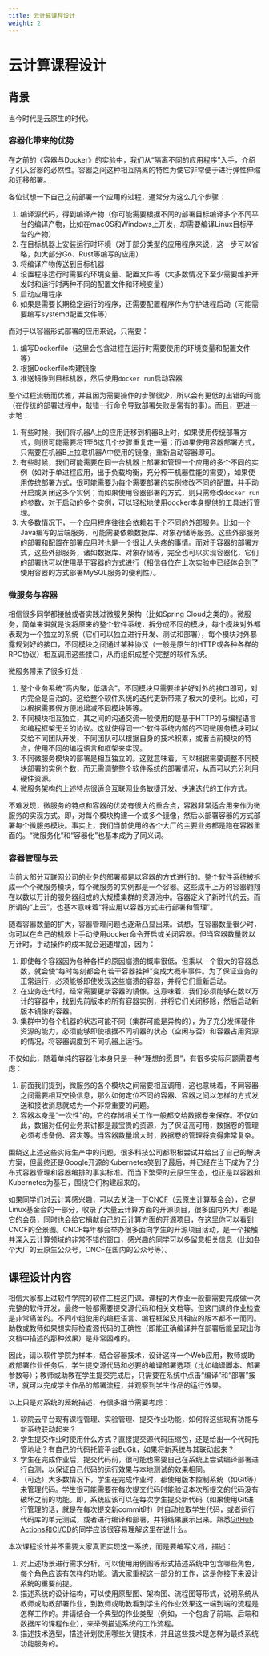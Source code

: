 ```yaml
---
title: 云计算课程设计
weight: 2
---
```


# 云计算课程设计

## 背景

当今时代是云原生的时代。

### 容器化带来的优势

在之前的《容器与Docker》的实验中，我们从“隔离不同的应用程序”入手，介绍了引入容器的必然性。容器之间这种相互隔离的特性为使它非常便于进行弹性伸缩和迁移部署。

各位试想一下自己之前部署一个应用的过程，通常分为这么几个步骤：

1. 编译源代码，得到编译产物（你可能需要根据不同的部署目标编译多个不同平台的编译产物，比如在macOS和Windows上开发，却需要编译Linux目标平台的产物）
2. 在目标机器上安装运行时环境（对于部分类型的应用程序来说，这一步可以省略，如大部分Go、Rust等编写的应用）
3. 将编译产物传送到目标机器
4. 设置程序运行时需要的环境变量、配置文件等（大多数情况下至少需要维护开发时和运行时两种不同的配置文件和环境变量）
5. 启动应用程序
6. 如果是需要长期稳定运行的程序，还需要配置程序作为守护进程启动（可能需要编写systemd配置文件等）

而对于以容器形式部署的应用来说，只需要：

1. 编写Dockerfile（这里会包含进程在运行时需要使用的环境变量和配置文件等）
2. 根据Dockerfile构建镜像
3. 推送镜像到目标机器，然后使用`docker run`启动容器

整个过程流畅而优雅，并且因为需要操作的步骤很少，所以会有更低的出错的可能（在传统的部署过程中，敲错一行命令导致部署失败是常有的事）。而且，更进一步地：

1. 有些时候，我们将机器A上的应用迁移到机器B上时，如果使用传统部署方式，则很可能需要将1至6这几个步骤重复走一遍；而如果使用容器部署方式，只需要在机器B上拉取机器A中使用的镜像，重新启动容器即可。
2. 有些时候，我们可能需要在同一台机器上部署和管理一个应用的多个不同的实例（如对于单进程应用，出于负载均衡，充分榨干机器性能的需要），如果使用传统部署方式，很可能需要为每个需要部署的实例修改不同的配置，并手动开启或关闭这多个实例；而如果使用容器部署的方式，则只需修改`docker run`的参数，对于启动的多个实例，可以轻松地使用docker本身提供的工具进行管理。
3. 大多数情况下，一个应用程序往往会依赖若干个不同的外部服务。比如一个Java编写的后端服务，可能需要依赖数据库、对象存储等服务。这些外部服务的部署和配置在部署应用时也是一个很让人头疼的事情。而对于容器的部署方式，这些外部服务，诸如数据库、对象存储等，完全也可以实现容器化，它们的部署也可以使用基于容器的方式进行（相信各位在上次实验中已经体会到了使用容器的方式部署MySQL服务的便利性）。

### 微服务与容器

相信很多同学都接触或者实践过微服务架构（比如Spring Cloud之类的）。微服务，简单来讲就是说将原来的整个软件系统，拆分成不同的模块，每个模块对外都表现为一个独立的系统（它们可以独立进行开发、测试和部署），每个模块对外暴露规划好的接口，不同模块之间通过某种协议（一般是原生的HTTP或各种各样的RPC协议）相互调用这些接口，从而组织成整个完整的软件系统。

微服务带来了很多好处：

1. 整个业务系统“高内聚，低耦合”。不同模块只需要维护好对外的接口即可，对内完全是自治的。这给整个软件系统的迭代更新带来了极大的便利。比如，可以根据需要很方便地增减不同模块等等。
2. 不同模块相互独立，其之间的沟通交流一般使用的是基于HTTP的与编程语言和编程框架无关的协议。这就使得同一个软件系统内部的不同微服务模块可以交给不同团队开发，不同团队可以根据自身的技术积累，或者当前模块的特点，使用不同的编程语言和框架来实现。
3. 不同微服务模块的部署是相互独立的。这就意味着，可以根据需要调整不同模块部署的实例个数，而无需调整整个软件系统的部署情况，从而可以充分利用硬件资源。
4. 微服务架构的上述特点很适合互联网业务敏捷开发、快速迭代的工作方式。

不难发现，微服务的特点和容器的优势有很大的重合点，容器非常适合用来作为微服务的实现方式。即，对每个模块构建一个或多个镜像，然后以部署容器的方式部署每个微服务模块。事实上，我们当前使用的各个大厂的主要业务都是跑在容器里面的。“微服务化”和“容器化”也基本成为了同义词。

### 容器管理与云

当前大部分互联网公司的业务的部署都是以容器的方式进行的。整个软件系统被拆成一个个微服务模块，每个微服务的实例都是一个容器。这些成千上万的容器翱翔在以数以万计的服务器组成的大规模集群的资源池中。容器定义了新时代的云。而所谓的“上云”，也基本意味着“将应用以容器方式进行部署和管理”。

随着容器数量的扩大，容器管理问题也逐渐凸显出来。试想，在容器数量很少时，你可以在自己的机器上手动使用docker命令开启或关闭容器。但当容器数量数以万计时，手动操作的成本就会迅速增加，因为：

1. 即使每个容器因为各种各样的原因崩溃的概率很低，但乘以一个很大的容器总数，就会使“每时每刻都会有若干容器挂掉”变成大概率事件。为了保证业务的正常运行，必须能够即使发现这些崩溃的容器，并将它们重新启动。
2. 在业务迭代时，经常需要更新容器的镜像。这意味着，我们必须能够在数以万计的容器中，找到先前版本的所有容器实例，并将它们关闭移除，然后启动新版本镜像的容器。
3. 集群中的各个机器的状态可能不同（集群可能是异构的），为了充分发挥硬件资源的能力，必须能够即使根据不同机器的状态（空闲与否）和容器占用资源的情况，将容器调度到不同机器上运行。

不仅如此，随着单纯的容器化本身只是一种“理想的愿景”，有很多实际问题需要考虑：

1. 前面我们提到，微服务的各个模块之间需要相互调用，这也意味着，不同容器之间需要相互交换信息，那么如何定位不同的容器、容器之间以怎样的方式发送和接收消息就成为一个非常重要的问题。
2. 容器本身是“一次性”的，它的存储相关工作一般都交给数据卷来保存。不仅如此，数据对任何业务来讲都是最宝贵的资源，为了保证高可用，数据卷的管理必须考虑备份、容灾等。当容器数量增大时，数据卷的管理将变得非常复杂。

围绕这上述这些实际生产中的问题，很多科技公司都积极尝试并给出了自己的解决方案，但最终还是Google开源的Kubernetes笑到了最后，并已经在当下成为了分布式容器管理和容器编排的事实标准。而当下繁荣的云原生生态，也正是以容器和Kubernetes为基石，围绕它们构建起来的。

如果同学们对云计算感兴趣，可以去关注一下[CNCF](https://www.cncf.io/)（云原生计算基金会），它是Linux基金会的一部分，收录了大量云计算方面的开源项目，很多国内外大厂都是它的会员，同时也会给它捐献自己的云计算方面的开源项目，在[这里](https://landscape.cncf.io/card-mode)你可以看到CNCF的全景图。CNCF每年都会举办很多面向学生的开源项目活动，是一个接触并深入云计算领域的非常不错的窗口，感兴趣的同学可以多留意相关信息（比如各个大厂的云原生公众号，CNCF在国内的公众号等）。

## 课程设计内容

相信大家都上过软件学院的软件工程这门课。课程的大作业一般都需要完成做一次完整的软件开发，最终一般都需要提交源代码和相关文档等。但这门课的作业检查是非常痛苦的。不同小组使用的编程语言、编程框架及其相应的版本都不一而同。助教或教师如果想实际检查源代码的正确性（即能正确编译并在部署后能呈现出你文档中描述的那种效果）是非常困难的。

因此，请以软件学院为样本，结合容器技术，设计这样一个Web应用，教师或助教部署作业任务后，学生提交源代码和必要的编译部署选项（比如编译脚本、部署参数等）；教师或助教在学生提交完成后，只需要在系统中点击“编译”和“部署”按钮，就可以完成学生作品的部署流程，并观察到学生作品的运行效果。

以上只是对系统的笼统描述，有很多细节需要考虑：

1. 软院云平台现有课程管理、实验管理、提交作业功能，如何将这些现有功能与新系统联动起来？
2. 学生提交作业时使用什么方式？直接提交源代码压缩包，还是给出一个代码托管地址？有自己的代码托管平台BuGit，如果将新系统与其联动起来？
3. 学生在完成作业后，提交代码前，很可能也需要自己在系统上尝试编译部署进行自测，以保证自己代码的运行效果与本地测试的效果相同。
4. （可选）大多数情况下，学生在完成作业时，都使用版本控制系统（如Git等）来管理代码。学生很可能需要在每次提交代码时能验证本次所提交的代码没有破坏之前的功能。即，系统应该可以在每次学生提交新代码（如果使用Git进行管理的话，就是在每次提交新commit时）时自动拉取学生代码，或者运行代码库的单元测试，或者进行编译和部署，并将结果展示出来。熟悉[GitHub Actions](https://docs.github.com/cn/actions)和[CI/CD](https://www.redhat.com/zh/topics/devops/what-is-ci-cd)的同学应该很容易理解这里在说什么。

本次课程设计并不需要大家真正实现这一系统，而是要编写文档，描述：

1. 对上述场景进行需求分析，可以使用用例图等形式描述系统中包含哪些角色，每个角色应该有怎样的功能。请大家重视这一部分的工作，这是你接下来设计系统的重要前提。
2. 描述系统的设计结构，可以使用原型图、架构图、流程图等形式，说明系统从教师或助教部署作业，到教师或助教看到学生的作业效果这一端到端的流程是怎样工作的。并请结合一个典型的作业类型（例如，一个包含了前端、后端和数据库的课程作业），来举例描述系统的工作流程。
3. 描述技术选型，描述计划使用哪些关键技术，并且这些技术是怎样为最终系统功能服务的。